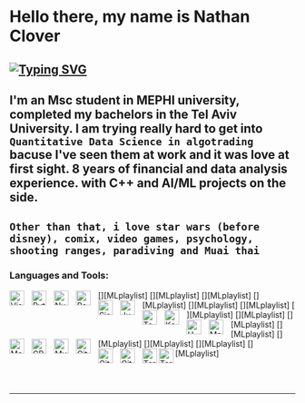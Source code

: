 # Hello there, my name is Nathan Clover
[![Typing SVG](https://readme-typing-svg.demolab.com/?lines=Msc+student+in+Macine+Learning;8+years+of+analysis+experience;avarege+Analyst/DS/ML/AI/C++_enjoyer;Digital+Craftsman)](https://git.io/typing-svg)
---
I'm an Msc student in MEPHI university,
completed my bachelors in the Tel Aviv University.
I am trying really hard to get into `Quantitative Data Science in algotrading` bacuse I've seen them at work and it was love at first sight.
8 years of financial and data analysis experience.
with C++ and AI/ML projects on the side.
---
**`Other than that, i love star wars (before disney), comix, video games, psychology, shooting ranges, paradiving and Muai thai`**
---
### Languages and Tools:

[<img align="left" alt="Visual Studio Code" width="26px" src="https://cdn.jsdelivr.net/gh/devicons/devicon/icons/vscode/vscode-original.svg" style="padding-right:10px;" />][MLplaylist]
[<img align="left" alt="Python" width="26px" src="https://cdn.jsdelivr.net/gh/devicons/devicon@latest/icons/python/python-original-wordmark.svg" style="padding-right:10px;" />][MLplaylist]
[<img align="left" alt="Numpy" width="26px" src="https://cdn.jsdelivr.net/gh/devicons/devicon@latest/icons/numpy/numpy-original-wordmark.svg" style="padding-right:10px;" />][MLplaylist]
[<img align="left" alt="Pandas" width="26px" src="https://cdn.jsdelivr.net/gh/devicons/devicon@latest/icons/pandas/pandas-original-wordmark.svg" style="padding-right:10px;" />][MLplaylist]
[<img align="left" alt="Sickit" width="26px" src="https://cdn.jsdelivr.net/gh/devicons/devicon@latest/icons/scikitlearn/scikitlearn-original.svg" style="padding-right:10px;" />][MLplaylist]
[<img align="left" alt="Jupyter" width="26px" src="https://cdn.jsdelivr.net/gh/devicons/devicon@latest/icons/jupyter/jupyter-original-wordmark.svg" style="padding-right:10px;" />][MLplaylist]
[<img align="left" alt="Tensor" width="26px" src="https://cdn.jsdelivr.net/gh/devicons/devicon@latest/icons/tensorflow/tensorflow-original.svg" style="padding-right:10px;" />][MLplaylist]
[<img align="left" alt="Kaggle" width="26px" src="https://cdn.jsdelivr.net/gh/devicons/devicon@latest/icons/kaggle/kaggle-original-wordmark.svg" style="padding-right:10px;" />][MLplaylist]
[<img align="left" alt="UML" width="26px" src="https://cdn.jsdelivr.net/gh/devicons/devicon@latest/icons/unifiedmodelinglanguage/unifiedmodelinglanguage-original-wordmark.svg" style="padding-right:10px;" />][MLplaylist]
[<img align="left" alt="MatPlotLib" width="26px" src="https://cdn.jsdelivr.net/gh/devicons/devicon@latest/icons/matplotlib/matplotlib-plain.svg" style="padding-right:10px;" />][MLplaylist]
[<img align="left" alt="MatLab" width="26px" src="https://cdn.jsdelivr.net/gh/devicons/devicon@latest/icons/matlab/matlab-original.svg" style="padding-right:10px;" />][MLplaylist]
[<img align="left" alt="CPP" width="26px" src="https://cdn.jsdelivr.net/gh/devicons/devicon@latest/icons/cplusplus/cplusplus-original.svg" style="padding-right:10px;" />][MLplaylist]
[<img align="left" alt="MySQL" width="26px" src="https://cdn.jsdelivr.net/gh/devicons/devicon/icons/mysql/mysql-original.svg" style="padding-right:10px;" />][MLplaylist]
[<img align="left" alt="Git" width="26px" src="https://cdn.jsdelivr.net/gh/devicons/devicon/icons/git/git-original.svg" style="padding-right:10px;" />][MLplaylist]
[<img align="left" alt="GitHub" width="26px" src="https://user-images.githubusercontent.com/3369400/139447912-e0f43f33-6d9f-45f8-be46-2df5bbc91289.png" style="padding-right:10px;" />](https://www.youtube.com/playlist?list=PLkwxH9e_vrAJ0WbEsFA9W3I1W-g_BTsbt#gh-dark-mode-only)
[<img align="left" alt="GitHub" width="26px" src="https://user-images.githubusercontent.com/3369400/139448065-39a229ba-4b06-434b-bc67-616e2ed80c8f.png" style="padding-right:10px;" />](https://www.youtube.com/playlist?list=PLkwxH9e_vrAJ0WbEsFA9W3I1W-g_BTsbt#gh-light-mode-only)
[<img align="left" alt="Terminal" width="26px" src="./img/terminal-light.svg" />](https://www.youtube.com/playlist?list=PLkwxH9e_vrAJ0WbEsFA9W3I1W-g_BTsbt#gh-light-mode-only)
[<img align="left" alt="Terminal" width="26px" src="./img/terminal-dark.svg" />](https://www.youtube.com/playlist?list=PLkwxH9e_vrAJ0WbEsFA9W3I1W-g_BTsbt#gh-dark-mode-only)

<br />
<br />

---
  


